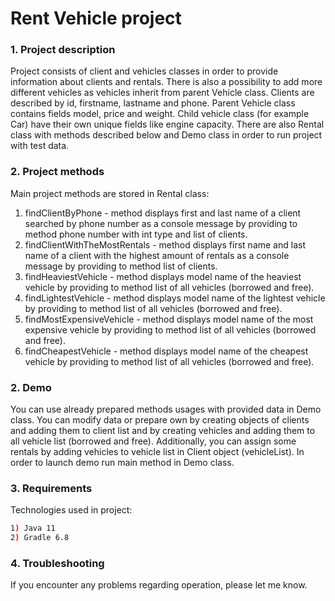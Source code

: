 # Rent Vehicle project

### 1. Project description
Project consists of client and vehicles classes in order to provide information about clients and rentals. There is also a possibility to add more different vehicles as vehicles inherit from parent Vehicle class.
Clients are described by id, firstname, lastname and phone. Parent Vehicle class contains fields model, price and weight. Child vehicle class (for example Car) have their own unique fields like engine capacity. There are also Rental class with methods described below and Demo class in order to run project with test data. 

### 2. Project methods
Main project methods are stored in Rental class:
1. findClientByPhone - method displays first and last name of a client searched by phone number as a console message by providing to method phone number with int type and list of clients.
2. findClientWithTheMostRentals - method displays first name and last name of a client with the highest amount of rentals as a console message by providing to method list of clients.
3. findHeaviestVehicle - method displays model name of the heaviest vehicle by providing to method list of all vehicles (borrowed and free).
4. findLightestVehicle - method displays model name of the lightest vehicle by providing to method list of all vehicles (borrowed and free).
5. findMostExpensiveVehicle - method displays model name of the most expensive vehicle by providing to method list of all vehicles (borrowed and free).
5. findCheapestVehicle - method displays model name of the cheapest vehicle by providing to method list of all vehicles (borrowed and free).

### 2. Demo
You can use already prepared methods usages with provided data in Demo class. You can modify data or prepare own by creating objects of clients and adding them to client list and by creating vehicles and adding them to all vehicle list (borrowed and free). Additionally, you can assign some rentals by adding vehicles to vehicle list in Client object (vehicleList).
In order to launch demo run main method in Demo class.

### 3. Requirements
Technologies used in project:
```bash
1) Java 11
2) Gradle 6.8
```

### 4. Troubleshooting
If you encounter any problems regarding operation, please let me know. 
